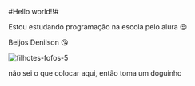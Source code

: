#Hello world!!#

Estou estudando programação na escola pelo alura 😒

Beijos Denilson 😘

![filhotes-fofos-5](https://github.com/raquelfp07/raquelfp07/assets/170556119/fac6424c-51a9-4e91-b7f9-ba9d1e80b3d7)

não sei o que colocar aqui, então toma um doguinho
